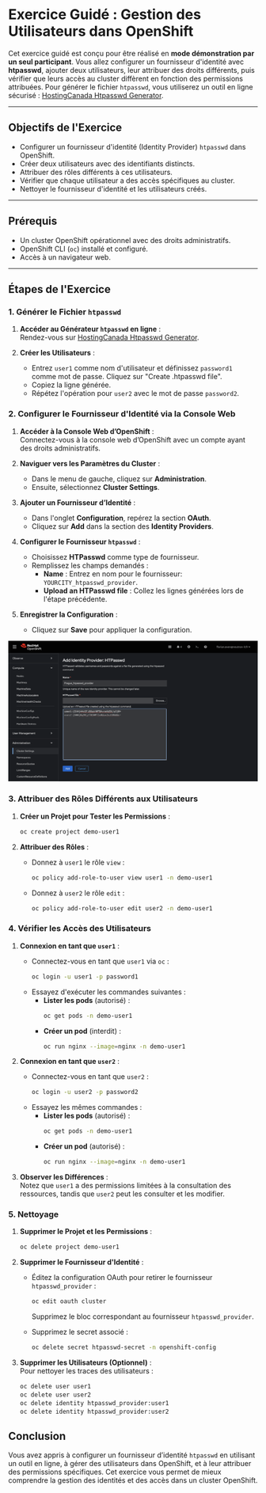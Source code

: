 # Exercice Guidé : Gestion des Utilisateurs dans OpenShift

Cet exercice guidé est conçu pour être réalisé en **mode démonstration par un seul participant**. Vous allez configurer un fournisseur d'identité avec **htpasswd**, ajouter deux utilisateurs, leur attribuer des droits différents, puis vérifier que leurs accès au cluster diffèrent en fonction des permissions attribuées. Pour générer le fichier `htpasswd`, vous utiliserez un outil en ligne sécurisé : [HostingCanada Htpasswd Generator](https://hostingcanada.org/htpasswd-generator/).

---

## Objectifs de l'Exercice

- Configurer un fournisseur d'identité (Identity Provider) `htpasswd` dans OpenShift.
- Créer deux utilisateurs avec des identifiants distincts.
- Attribuer des rôles différents à ces utilisateurs.
- Vérifier que chaque utilisateur a des accès spécifiques au cluster.
- Nettoyer le fournisseur d'identité et les utilisateurs créés.

---

## Prérequis

- Un cluster OpenShift opérationnel avec des droits administratifs.
- OpenShift CLI (`oc`) installé et configuré.
- Accès à un navigateur web.

---

## Étapes de l'Exercice

### 1. Générer le Fichier `htpasswd`

1. **Accéder au Générateur `htpasswd` en ligne** :  
   Rendez-vous sur [HostingCanada Htpasswd Generator](https://hostingcanada.org/htpasswd-generator/).

2. **Créer les Utilisateurs** :  
   - Entrez `user1` comme nom d'utilisateur et définissez `password1` comme mot de passe. Cliquez sur "Create .htpasswd file". 
   - Copiez la ligne générée.  
   - Répétez l'opération pour `user2` avec le mot de passe `password2`.


### 2. Configurer le Fournisseur d'Identité via la Console Web

1. **Accéder à la Console Web d’OpenShift** :  
   Connectez-vous à la console web d’OpenShift avec un compte ayant des droits administratifs.

2. **Naviguer vers les Paramètres du Cluster** :  
   - Dans le menu de gauche, cliquez sur **Administration**.
   - Ensuite, sélectionnez **Cluster Settings**.

3. **Ajouter un Fournisseur d’Identité** :  
   - Dans l'onglet **Configuration**, repérez la section **OAuth**.
   - Cliquez sur **Add** dans la section des **Identity Providers**.

4. **Configurer le Fournisseur `htpasswd`** :  
   - Choisissez **HTPasswd** comme type de fournisseur.
   - Remplissez les champs demandés :
     - **Name** : Entrez en nom pour le fournisseur: `YOURCITY_htpasswd_provider`.
     - **Upload an HTPasswd file** : Collez les lignes générées lors de l'étape précédente.

5. **Enregistrer la Configuration** :  
   - Cliquez sur **Save** pour appliquer la configuration.

![Create htpasswd](./images/create-htpasswd.png)
 



### 3. Attribuer des Rôles Différents aux Utilisateurs

1. **Créer un Projet pour Tester les Permissions** :  
   ```bash
   oc create project demo-user1
   ```

2. **Attribuer des Rôles** :  
   - Donnez à `user1` le rôle `view` :
     ```bash
     oc policy add-role-to-user view user1 -n demo-user1
     ```
   - Donnez à `user2` le rôle `edit` :
     ```bash
     oc policy add-role-to-user edit user2 -n demo-user1
     ```


### 4. Vérifier les Accès des Utilisateurs

1. **Connexion en tant que `user1`** :  
   - Connectez-vous en tant que `user1` via `oc` :
     ```bash
     oc login -u user1 -p password1
     ```
   - Essayez d'exécuter les commandes suivantes :
     - **Lister les pods** (autorisé) :
       ```bash
       oc get pods -n demo-user1
       ```
     - **Créer un pod** (interdit) :
       ```bash
       oc run nginx --image=nginx -n demo-user1
       ```

2. **Connexion en tant que `user2`** :  
   - Connectez-vous en tant que `user2` :
     ```bash
     oc login -u user2 -p password2
     ```
   - Essayez les mêmes commandes :
     - **Lister les pods** (autorisé) :
       ```bash
       oc get pods -n demo-user1
       ```
     - **Créer un pod** (autorisé) :
       ```bash
       oc run nginx --image=nginx -n demo-user1
       ```

3. **Observer les Différences** :  
   Notez que `user1` a des permissions limitées à la consultation des ressources, tandis que `user2` peut les consulter et les modifier.


### 5. Nettoyage

1. **Supprimer le Projet et les Permissions** :  
   ```bash
   oc delete project demo-user1
   ```

2. **Supprimer le Fournisseur d'Identité** :  
   - Éditez la configuration OAuth pour retirer le fournisseur `htpasswd_provider` :
     ```bash
     oc edit oauth cluster
     ```
     Supprimez le bloc correspondant au fournisseur `htpasswd_provider`.

   - Supprimez le secret associé :
     ```bash
     oc delete secret htpasswd-secret -n openshift-config
     ```

3. **Supprimer les Utilisateurs (Optionnel)** :  
   Pour nettoyer les traces des utilisateurs :
   ```bash
   oc delete user user1
   oc delete user user2
   oc delete identity htpasswd_provider:user1
   oc delete identity htpasswd_provider:user2
   ```


## Conclusion

Vous avez appris à configurer un fournisseur d’identité `htpasswd` en utilisant un outil en ligne, à gérer des utilisateurs dans OpenShift, et à leur attribuer des permissions spécifiques. Cet exercice vous permet de mieux comprendre la gestion des identités et des accès dans un cluster OpenShift.